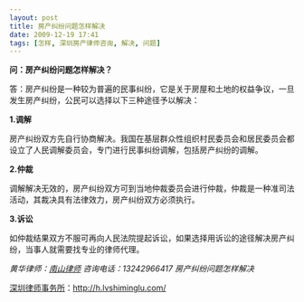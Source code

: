 ```yaml
---
layout: post
title: 房产纠纷问题怎样解决
date: 2009-12-19 17:41
tags: [怎样, 深圳房产律师咨询, 解决, 问题]
---
```

<strong>问：房产纠纷问题怎样解决？</strong>

答：房产纠纷是一种较为普遍的民事纠纷，它是关于房屋和土地的权益争议，一旦发生房产纠纷，公民可以选择以下三种途径予以解决：

<strong>1.调解</strong>

房产纠纷双方先自行协商解决。我国在基层群众性组织村民委员会和居民委员会都设立了人民调解委员会，专门进行民事纠纷调解，包括房产纠纷的调解。

<strong>2.仲裁</strong>

调解解决无效的，房产纠纷双方可到当地仲裁委员会进行仲裁，仲裁是一种准司法活动，其裁决具有法律效力，房产纠纷双方必须执行。

<strong>3.诉讼</strong>

如仲裁结果双方不服可再向人民法院提起诉讼，如果选择用诉讼的途径解决房产纠纷，当事人就需要找专业的律师代理。

<em>黄华律师：<a href="http://h.lvshiminglu.com/" target="_self">南山律师</a>
咨询电话：13242966417
房产纠纷问题怎样解决</em>

<a href="http://h.lvshiminglu.com/">深圳律师事务所</a>：<a href="http://h.lvshiminglu.com/">http://h.lvshiminglu.com/</a>

